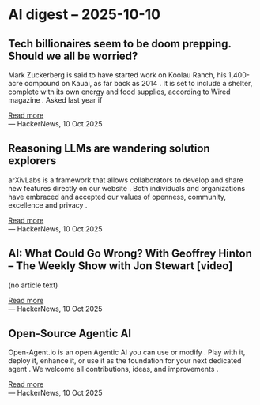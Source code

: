 # AI digest – 2025-10-10

## Tech billionaires seem to be doom prepping. Should we all be worried?

Mark Zuckerberg is said to have started work on Koolau Ranch, his 1,400-acre compound on Kauai, as far back as 2014 . It is set to include a shelter, complete with its own energy and food supplies, according to Wired magazine . Asked last year if

[Read more](https://www.bbc.com/news/articles/cly17834524o)  
— HackerNews, 10 Oct 2025

## Reasoning LLMs are wandering solution explorers

arXivLabs is a framework that allows collaborators to develop and share new features directly on our website . Both individuals and organizations have embraced and accepted our values of openness, community, excellence and privacy .

[Read more](https://arxiv.org/abs/2505.20296)  
— HackerNews, 10 Oct 2025

## AI: What Could Go Wrong? With Geoffrey Hinton – The Weekly Show with Jon Stewart [video]

(no article text)

[Read more](https://www.youtube.com/watch?v=jrK3PsD3APk)  
— HackerNews, 10 Oct 2025

## Open-Source Agentic AI

Open-Agent.io is an open Agentic AI you can use or modify . Play with it, deploy it, enhance it, or use it as the foundation for your next dedicated agent . We welcome all contributions, ideas, and improvements .

[Read more](https://github.com/AFK-surf/open-agent)  
— HackerNews, 10 Oct 2025

